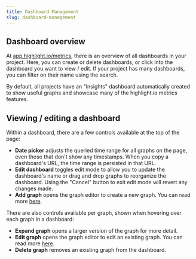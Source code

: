 ```yaml
---
title: Dashboard Management
slug: dashboard-management
---
```


## Dashboard overview

At [app.highlight.io/metrics](https://app.highlight.io/metrics), there is an overview of all dashboards in your project. Here, you can create or delete dashboards, or click into the dashboard you want to view / edit. If your project has many dashboards, you can filter on their name using the search.

By default, all projects have an "Insights" dashboard automatically created to show useful graphs and showcase many of the highlight.io metrics features.

## Viewing / editing a dashboard

Within a dashboard, there are a few controls available at the top of the page:
- **Date picker** adjusts the queried time range for all graphs on the page, even those that don't show any timestamps. When you copy a dashboard's URL, the time range is persisted in that URL.
- **Edit dashboard** toggles edit mode to allow you to update the dashboard's name or drag and drop graphs to reorganize the dashboard. Using the "Cancel" button to exit edit mode will revert any changes made.
- **Add graph** opens the graph editor to create a new graph. You can read more [here](./graphing.md).

There are also controls available per graph, shown when hovering over each graph in a dashboard:
- **Expand graph** opens a larger version of the graph for more detail.
- **Edit graph** opens the graph editor to edit an existing graph. You can read more [here](./graphing.md).
- **Delete graph** removes an existing graph from the dashboard.
